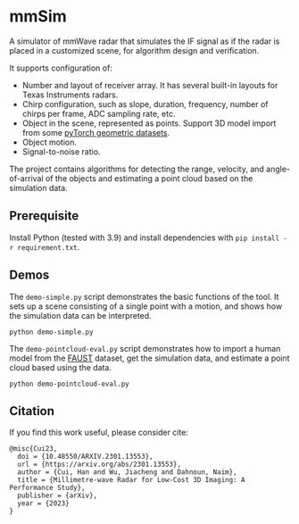 # mmSim

A simulator of mmWave radar that simulates the IF signal as if the radar is placed in a customized scene, for algorithm design and verification.

It supports configuration of:
* Number and layout of receiver array. It has several built-in layouts for Texas Instruments radars.
* Chirp configuration, such as slope, duration, frequency, number of chirps per frame, ADC sampling rate, etc.
* Object in the scene, represented as points. Support 3D model import from some [pyTorch geometric datasets](https://pytorch-geometric.readthedocs.io/en/latest/modules/datasets.html).
* Object motion. 
* Signal-to-noise ratio.

The project contains algorithms for detecting the range, velocity, and angle-of-arrival of the objects and estimating a point cloud based on the simulation data.

## Prerequisite 

Install Python (tested with 3.9) and install dependencies with ```pip install -r requirement.txt```.

## Demos 

The `demo-simple.py` script demonstrates the basic functions of the tool. It sets up a scene consisting of a single point with a motion, and shows how the simulation data can be interpreted. 

```python demo-simple.py```

The `demo-pointcloud-eval.py` script demonstrates how to import a human model from the [FAUST](http://faust.is.tue.mpg.de/) dataset, get the simulation data, and estimate a point cloud based using the data.

```python demo-pointcloud-eval.py```

## Citation

If you find this work useful, please consider cite:
```
@misc{Cui23,
  doi = {10.48550/ARXIV.2301.13553},
  url = {https://arxiv.org/abs/2301.13553},
  author = {Cui, Han and Wu, Jiacheng and Dahnoun, Naim},
  title = {Millimetre-wave Radar for Low-Cost 3D Imaging: A Performance Study},
  publisher = {arXiv},
  year = {2023}
}
```
